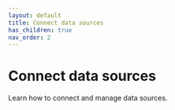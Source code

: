 ```yaml
---
layout: default
title: Connect data sources
has_children: true
nav_order: 2
---
```


# Connect data sources

Learn how to connect and manage data sources.
